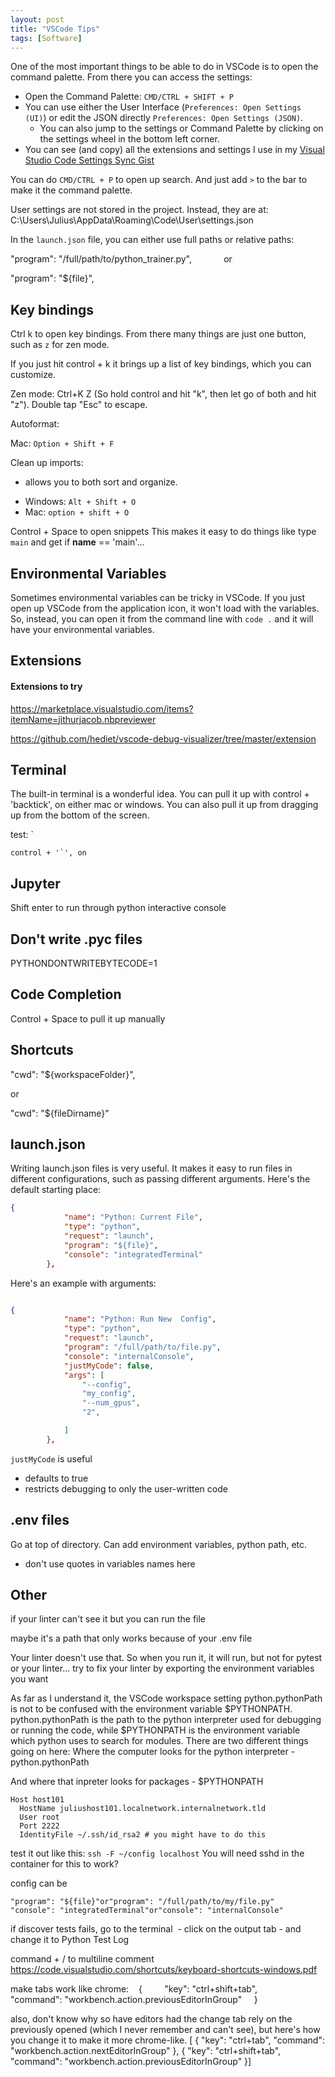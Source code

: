 ```yaml
---
layout: post
title: "VSCode Tips"
tags: [Software]
---
```


One of the most important things to be able to do in VSCode is to open the command palette. From there you can access the settings:

  * Open the Command Palette: `CMD/CTRL + SHIFT + P`
  * You can use either the User Interface (`Preferences: Open Settings (UI)`) or edit the JSON directly `Preferences: Open Settings (JSON)`. 
    * You can also jump to the settings or Command Palette by clicking on the settings wheel in the bottom left corner.
* You can see (and copy) all the extensions and settings I use in my [Visual Studio Code Settings Sync Gist](https://gist.github.com/jss367/6574f6940f7c9603ffd949f42ca4f205)

You can do `CMD/CTRL + P` to open up search. And just add `>` to the bar to make it the command palette.

User settings are not stored in the project. Instead, they are at: C:\Users\Julius\AppData\Roaming\Code\User\settings.json


In the `launch.json` file, you can either use full paths or relative paths:

"program": "/full/path/to/python_trainer.py",
            
or 

"program": "${file}",

## Key bindings

Ctrl k to open key bindings. From there many things are just one button, such as `z` for zen mode.

If you just hit control + k it brings up a list of key bindings, which you can customize.

Zen mode: Ctrl+K Z
(So hold control and hit "k", then let go of both and hit "z"). Double tap "Esc" to escape.


Autoformat:

Mac: `Option + Shift + F`



Clean up imports:

- allows you to both sort and organize.

* Windows: `Alt + Shift + O`
* Mac: `option + shift + O`


Control + Space to open snippets
This makes it easy to do things like type `main` and get if __name__ == 'main'...

## Environmental Variables

Sometimes environmental variables can be tricky in VSCode. If you just open up VSCode from the application icon, it won't load with the variables. So, instead, you can open it from the command line with `code .` and it will have your environmental variables.

## Extensions

#### Extensions to try

https://marketplace.visualstudio.com/items?itemName=jithurjacob.nbpreviewer

https://github.com/hediet/vscode-debug-visualizer/tree/master/extension

## Terminal

The built-in terminal is a wonderful idea. You can pull it up with control + 'backtick', on either mac or windows. You can also pull it up from dragging up from the bottom of the screen.

test: &#96;

``control + '`', on``

## Jupyter

Shift enter to run through python interactive console


## Don't write .pyc files

PYTHONDONTWRITEBYTECODE=1

## Code Completion

Control + Space to pull it up manually

## Shortcuts

"cwd": "${workspaceFolder}",

or

"cwd": "${fileDirname}"


## launch.json ##

Writing launch.json files is very useful. It makes it easy to run files in different configurations, such as passing different arguments. Here's the default starting place:

```json
{
            "name": "Python: Current File",
            "type": "python",
            "request": "launch",
            "program": "${file}",
            "console": "integratedTerminal"
        },
```

Here's an example with arguments:

```json

{
            "name": "Python: Run New  Config",
            "type": "python",
            "request": "launch",
            "program": "/full/path/to/file.py",
            "console": "internalConsole",
            "justMyCode": false,
            "args": [
                "--config",
                "my_config",
                "--num_gpus",
                "2",

            ]
        },

```


`justMyCode` is useful
- defaults to true
- restricts debugging to only the user-written code

## .env files ##
Go at top of directory. Can add environment variables, python path, etc.

- don't use quotes in variables names here


## Other

if your linter can't see it but you can run the file

maybe it's a path that only works because of your .env file

Your linter doesn't use that. So when you run it, it will run, but not for pytest or your linter...
try to fix your linter by exporting the environment variables you want

As far as I understand it, the VSCode workspace setting python.pythonPath is not to be confused with the environment variable $PYTHONPATH.
python.pythonPath is the path to the python interpreter used for debugging or running the code, while $PYTHONPATH is the environment variable which python uses to search for modules.
There are two different things going on here:
Where the computer looks for the python interpreter - python.pythonPath

And where that inpreter looks for packages - $PYTHONPATH

```
Host host101
  HostName juliushost101.localnetwork.internalnetwork.tld
  User root
  Port 2222
  IdentityFile ~/.ssh/id_rsa2 # you might have to do this
```
test it out like this: `ssh -F ~/config localhost`
You will need sshd in the container for this to work?

config can be
```
"program": "${file}"or"program": "/full/path/to/my/file.py"
"console": "integratedTerminal"or"console": "internalConsole"
```




if discover tests fails, go to the terminal  - click on the output tab - and change it to Python Test Log




command + / to multiline comment
https://code.visualstudio.com/shortcuts/keyboard-shortcuts-windows.pdf

make tabs work like chrome:
   {
        "key": "ctrl+shift+tab",
        "command": "workbench.action.previousEditorInGroup"
    }



also, don't know why so have editors had the change tab rely on the previously opened (which I never remember and can't see), but here's how you change it to make it more chrome-like.
[ { "key": "ctrl+tab", "command": "workbench.action.nextEditorInGroup" }, { "key": "ctrl+shift+tab", "command": "workbench.action.previousEditorInGroup" }]
